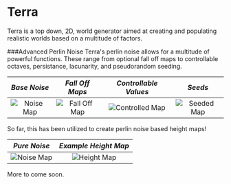 # Terra

Terra is a top down, 2D, world generator aimed at creating and populating realistic worlds based on a multitude of factors.

###Advanced Perlin Noise
Terra's perlin noise allows for a multitude of powerful functions. These range from optional fall off maps to controllable octaves, persistance, lacunarity, and pseudorandom seeding.


|               *Base Noise*               |             *Fall Off Maps*              |          *Controllable Values*           |                 *Seeds*                  |
| :--------------------------------------: | :--------------------------------------: | :--------------------------------------: | :--------------------------------------: |
| ![Noise Map](http://i.imgur.com/eGgUwjO.png "Perlin noise input") | ![Fall Off Map](http://i.imgur.com/dofrsw8.png "Fall off map") | ![Controlled Map](http://i.imgur.com/pp1DD60.png "Controlled noise") | ![Seeded Map](http://i.imgur.com/GrxPJ8T.png "Different seed, same noise") |



So far, this has been utilized to create perlin noise based height maps!



|               *Pure Noise*               |           *Example Height Map*           |
| :--------------------------------------: | :--------------------------------------: |
| ![Noise Map](http://i.imgur.com/Gqf4HwM.png "Perlin noise input") | ![Height Map](http://i.imgur.com/u2VYSgC.png "Example height map") |



More to come soon.